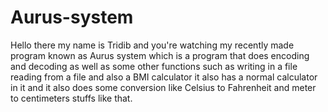 # Aurus-system

Hello there my name is Tridib and you're watching my recently made program known as Aurus system which is a 
program that does encoding and decoding as well as some other functions such as writing in a file reading from a file and also a BMI calculator
it also has a normal calculator in it and it also does some conversion like Celsius to Fahrenheit 
and meter to centimeters stuffs like that.
